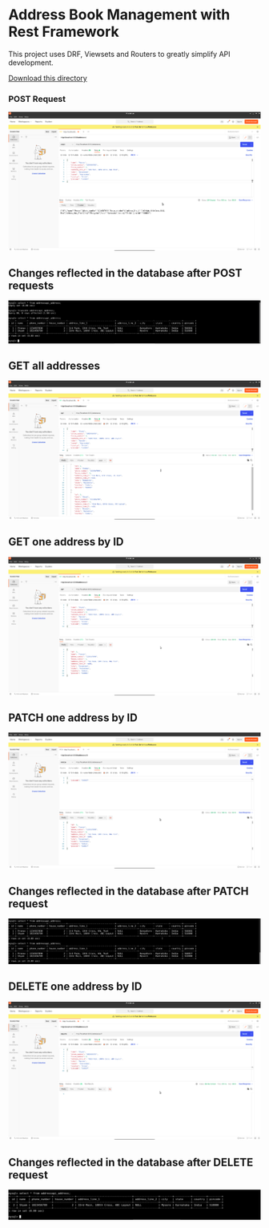 # Address Book Management with Rest Framework

This project uses DRF, Viewsets and Routers to greatly simplify API development.

<a href="https://download-directory.github.io?url=https://github.com/pranav-nambiar/address-book-management/tree/main/WithRestFramework"> Download this directory </a>

### POST Request
![POST Request](../images/withdrf/postrequest.png)

## Changes reflected in the database after POST requests
![After POST Request](../images/withdrf/beforeandaftertwopostrequests.png)

## GET all addresses
![GET all Request](../images/withdrf/getall.png)

## GET one address by ID
![GET one Request](../images/withdrf/getone.png)

## PATCH one address by ID
![PATCH Request](../images/withdrf/patchrequest.png)

## Changes reflected in the database after PATCH request
![After PATCH Request](../images/withdrf/afterpatch.png)

## DELETE one address by ID
![DELETE Request](../images/withdrf/deleterequest.png)

## Changes reflected in the database after DELETE request
![After DELETE Request](../images/withdrf/afterdelete.png)
